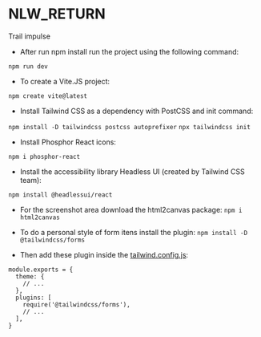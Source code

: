# NLW_RETURN
Trail impulse

* After run npm install run the project using the following command:

`npm run dev`

* To create a Vite.JS project:

``npm create vite@latest``

* Install Tailwind CSS as a dependency with PostCSS and init command:

``npm install -D tailwindcss postcss autoprefixer``
``npx tailwindcss init``

* Install Phosphor React icons:

`npm i phosphor-react`

* Install the accessibility library Headless UI (created by Tailwind CSS team):

`npm install @headlessui/react`

* For the screenshot area download the html2canvas package:
`npm i html2canvas`

* To do a personal style of form itens install the plugin:
`npm install -D @tailwindcss/forms`

* Then add these plugin inside the <u>tailwind.config.js</u>:
```
module.exports = {
  theme: {
    // ...
  },
  plugins: [
    require('@tailwindcss/forms'),
    // ...
  ],
}
```
